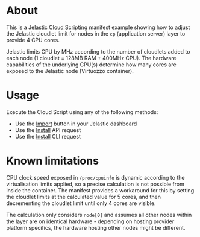 # About

This is a [Jelastic Cloud Scripting](https://docs.cloudscripting.com/) manifest example showing how to adjust the Jelastic cloudlet limit for nodes in the `cp` (application server) layer to provide 4 CPU cores.

Jelastic limits CPU by MHz according to the number of cloudlets added to each node (1 cloudlet = 128MB RAM + 400MHz CPU). The hardware capabilities of the underlying CPU(s) determine how many cores are exposed to the Jelastic node (Virtuozzo container).

# Usage

Execute the Cloud Script using any of the following methods:
* Use the [Import](https://docs.jelastic.com/environment-import/) button in your Jelastic dashboard
* Use the [Install](https://docs.jelastic.com/api/#!/api/marketplace.Jps-method-Install) API request
* Use the [Install](https://docs.jelastic.com/cli-install-jps/) CLI request

# Known limitations

CPU clock speed exposed in `/proc/cpuinfo` is dynamic according to the virtualisation limits applied, so a precise calculation is not possible from inside the container. The manifest provides a workaround for this by setting the cloudlet limits at the calculated value for 5 cores, and then decrementing the cloudlet limit until only 4 cores are visible.

The calculation only considers `node[0]` and assumes all other nodes within the layer are on identical hardware - depending on hosting provider platform specifics, the hardware hosting other nodes might be different.